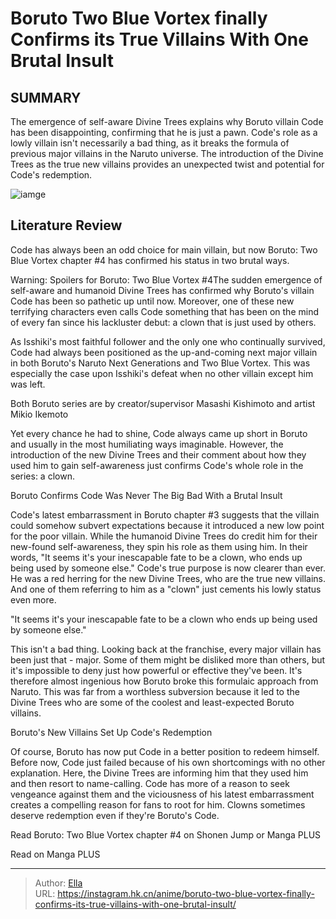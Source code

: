 # Boruto Two Blue Vortex finally Confirms its True Villains With One Brutal Insult


## SUMMARY 



  The emergence of self-aware Divine Trees explains why Boruto villain Code has been disappointing, confirming that he is just a pawn.   Code&#39;s role as a lowly villain isn&#39;t necessarily a bad thing, as it breaks the formula of previous major villains in the Naruto universe.   The introduction of the Divine Trees as the true new villains provides an unexpected twist and potential for Code&#39;s redemption.  

![iamge](https://static1.srcdn.com/wordpress/wp-content/uploads/2023/11/code-gets-called-out-by-divine-tree.jpg)

## Literature Review

Code has always been an odd choice for main villain, but now Boruto: Two Blue Vortex chapter #4 has confirmed his status in two brutal ways.




Warning: Spoilers for Boruto: Two Blue Vortex #4The sudden emergence of self-aware and humanoid Divine Trees has confirmed why Boruto&#39;s villain Code has been so pathetic up until now. Moreover, one of these new terrifying characters even calls Code something that has been on the mind of every fan since his lackluster debut: a clown that is just used by others.




As Isshiki&#39;s most faithful follower and the only one who continually survived, Code had always been positioned as the up-and-coming next major villain in both Boruto&#39;s Naruto Next Generations and Two Blue Vortex. This was especially the case upon Isshiki&#39;s defeat when no other villain except him was left.



Both Boruto series are by creator/supervisor Masashi Kishimoto and artist Mikio Ikemoto




          

Yet every chance he had to shine, Code always came up short in Boruto and usually in the most humiliating ways imaginable. However, the introduction of the new Divine Trees and their comment about how they used him to gain self-awareness just confirms Code&#39;s whole role in the series: a clown.





 Boruto Confirms Code Was Never The Big Bad With a Brutal Insult 
         

Code&#39;s latest embarrassment in Boruto chapter #3 suggests that the villain could somehow subvert expectations because it introduced a new low point for the poor villain. While the humanoid Divine Trees do credit him for their new-found self-awareness, they spin his role as them using him. In their words, &#34;It seems it&#39;s your inescapable fate to be a clown, who ends up being used by someone else.&#34; Code&#39;s true purpose is now clearer than ever. He was a red herring for the new Divine Trees, who are the true new villains. And one of them referring to him as a &#34;clown&#34; just cements his lowly status even more.



&#34;It seems it&#39;s your inescapable fate to be a clown who ends up being used by someone else.&#34;







This isn&#39;t a bad thing. Looking back at the franchise, every major villain has been just that - major. Some of them might be disliked more than others, but it&#39;s impossible to deny just how powerful or effective they&#39;ve been. It&#39;s therefore almost ingenious how Boruto broke this formulaic approach from Naruto. This was far from a worthless subversion because it led to the Divine Trees who are some of the coolest and least-expected Boruto villains.



 Boruto&#39;s New Villains Set Up Code&#39;s Redemption 
          

Of course, Boruto has now put Code in a better position to redeem himself. Before now, Code just failed because of his own shortcomings with no other explanation. Here, the Divine Trees are informing him that they used him and then resort to name-calling. Code has more of a reason to seek vengeance against them and the viciousness of his latest embarrassment creates a compelling reason for fans to root for him. Clowns sometimes deserve redemption even if they&#39;re Boruto&#39;s Code.




Read Boruto: Two Blue Vortex chapter #4 on Shonen Jump or Manga PLUS

Read on Manga PLUS



---

> Author: [Ella](https://instagram.hk.cn/)  
> URL: https://instagram.hk.cn/anime/boruto-two-blue-vortex-finally-confirms-its-true-villains-with-one-brutal-insult/  

